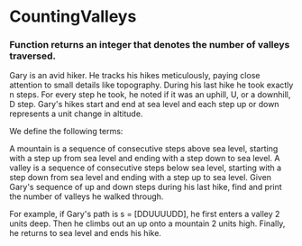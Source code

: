 # CountingValleys
### Function returns an integer that denotes the number of valleys traversed.

Gary is an avid hiker. He tracks his hikes meticulously, paying close attention to small details like topography.
During his last hike he took exactly n steps. For every step he took, he noted if it was an uphill, U, or a downhill, D step. 
Gary's hikes start and end at sea level and each step up or down represents a  unit change in altitude. 

We define the following terms:

A mountain is a sequence of consecutive steps above sea level, starting with a step up from sea level and ending with a step down to sea level.
A valley is a sequence of consecutive steps below sea level, starting with a step down from sea level and ending with a step up to sea level.
Given Gary's sequence of up and down steps during his last hike, find and print the number of valleys he walked through.

For example, if Gary's path is s = [DDUUUUDD], he first enters a valley 2 units deep. Then he climbs out an up onto a mountain 2 units high. Finally, he returns to sea level and ends his hike.
